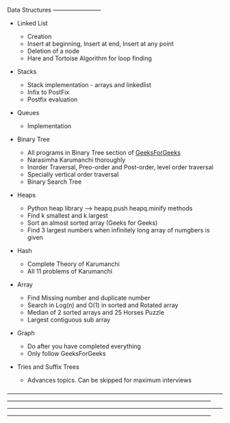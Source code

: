 Data Structures
————————

* Linked List
    * Creation
    * Insert at beginning, Insert at end, Insert at any point
    *  Deletion of a node
    * Hare and Tortoise Algorithm for loop finding

* Stacks
    * Stack implementation - arrays and linkedlist
    * Infix to PostFix
    * Postfix evaluation

* Queues
    * Implementation

* Binary Tree 
    * All programs in Binary Tree section of [GeeksForGeeks](https://www.geeksforgeeks.org/data-structures/)
    * Narasimha Karumanchi thoroughly
    * Inorder Traversal, Preo-order and Post-order,  level order traversal
    * Specially vertical order traversal
    * Binary Search Tree

* Heaps
    * Python heap library  —> heapq.push heapq.minify methods
    * Find k smallest and k largest
    * Sort an almost sorted array (Geeks for Geeks)
    * Find 3 largest numbers when infinitely long array of numgbers is given 

* Hash
    * Complete Theory of Karumanchi
    * All 11 problems of Karumanchi

* Array
    * Find Missing number and duplicate number
    * Search in Log(n) and O(1) in sorted and Rotated array
    * Median of 2 sorted arrays and 25 Horses Puzzle
    * Largest contiguous sub array

* Graph
    * Do after you have completed everything
    * Only follow GeeksForGeeks

* Tries and Suffix Trees
    * Advances topics. Can be skipped for maximum interviews

——————————————————————————————————————————————————————————————————————
——————————————————————————————————————————————————————————————————————




